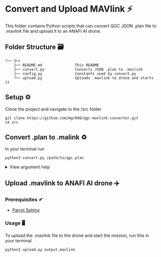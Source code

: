 # Convert and Upload MAVlink ⚡️

This folder contains Python scripts that can convert QGC JSON .plan file to .mavlink file and upload it to an ANAFI AI drone.

## Folder Structure 🗃️
```
└── Src
    ├── README.md               This README
    ├── convert.py              Converts JSON .plan to .mavlink
    ├── config.py               Constants used by convert.py
    └── upload.py               Uploads .mavlink to drone and starts it    
```

## Setup ⚙️

Clone the project and navigate to the /src folder
```
git clone https://github.com/mgr098/qgc-mavlink-converter.git
cd src
```

## Convert .plan to .malink ♻️

In your terminal run
```
python3 convert.py /path/to/qgc.plan
```

<details>
<summary> View argument help </summary>
<br>

```
python3 convert.py --help
```
Output
```
usage: convert.py [-h] [--out OUT] [--version VERSION]
               [--takeoff TAKEOFF]
               filepath

Convert QGC .plan to .mavlink format

positional arguments:
  filepath           Usage: python3 convert.py </path/to/file/>

optional arguments:
  -h, --help         show this help message and exit
  --out OUT          MAVlink filename
  --version VERSION  MAVlink version
  --takeoff TAKEOFF  Add takeoff at start of mavlink
```
Example usecase of optional arguments

```
python3 convert.py qgc.plan --out output.mavlink --version 120 --takeoff True
```
</details>

## Upload .mavlink to ANAFI AI drone ✈️

### Prerequisites ✔

* [Parrot Sphinx](https://developer.parrot.com/docs/sphinx/)

### Usage 🖥

To upload the .mavlink file to the drone and start the mission, run this in your terminal
```
python3 upload.py output.mavlink
```




